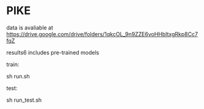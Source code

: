 # PIKE

data is avaliable at https://drive.google.com/drive/folders/1qkcOL_9n9ZZE6voHHbItxgRkp8Cc7fqZ

results6 includes pre-trained models

train:

sh run.sh

test:

sh run_test.sh
